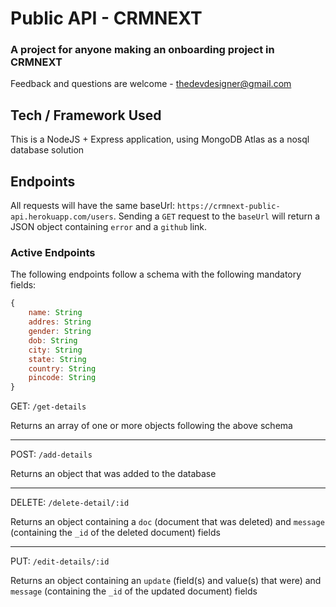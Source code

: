 # Public API - CRMNEXT

### A project for anyone making an onboarding project in CRMNEXT

Feedback and questions are welcome - thedevdesigner@gmail.com

## Tech / Framework Used

This is a NodeJS + Express application, using MongoDB Atlas as a nosql database solution

## Endpoints

All requests will have the same baseUrl: `https://crmnext-public-api.herokuapp.com/users`. Sending a `GET` request to the `baseUrl` will return a JSON object containing `error` and a `github` link.

### Active Endpoints

The following endpoints follow a schema with the following mandatory fields:

```javascript
{
	name: String
	addres: String
	gender: String
	dob: String
	city: String
	state: String
	country: String
	pincode: String
}
```

GET: `/get-details`

Returns an array of one or more objects following the above schema

---

POST: `/add-details`

Returns an object that was added to the database

---

DELETE: `/delete-detail/:id`

Returns an object containing a `doc` (document that was deleted) and `message` (containing the `_id` of the deleted document) fields

---

PUT: `/edit-details/:id`

Returns an object containing an `update` (field(s) and value(s) that were) and `message` (containing the `_id` of the updated document) fields
